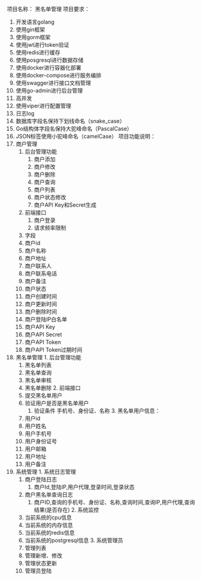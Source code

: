 项目名称： 黑名单管理
项目要求：
   1. 开发语言golang
   2. 使用gin框架
   3. 使用gorm框架
   4. 使用jwt进行token验证
   5. 使用redis进行缓存
   6. 使用posgresql进行数据存储
   7. 使用docker进行容器化部署
   8. 使用docker-compose进行服务编排
   9. 使用swagger进行接口文档管理
   10. 使用go-admin进行后台管理
   11. 高并发
   12. 使用viper进行配置管理
   13. 日志log
   14. 数据库字段名保持下划线命名（snake_case）
   15. Go结构体字段名保持大驼峰命名（PascalCase）
   16. JSON标签使用小驼峰命名（camelCase）
项目功能说明：
   1. 商户管理
      1. 后台管理功能
         1. 商户添加
         2. 商户修改
         3. 商户删除
         4. 商户查询
         5. 商户列表
         6. 商户状态修改
         7. 商户API Key和Secret生成
      2. 前端接口
         1. 商户登录
         2. 请求频率限制
      3.  字段
         1. 商户id
         2. 商户名称
         3. 商户地址
         4. 商户联系人
         5. 商户联系电话
         6. 商户备注
         7.  商户状态
         8.  商户创建时间
         9.  商户更新时间
         10. 商户删除时间
         11. 商户登陆IP白名单
         12. 商户API Key
         13. 商户API Secret
         14. 商户API Token
         15. 商户API Token过期时间
   2.  黑名单管理
      1. 后台管理功能
         1. 黑名单列表
         2. 黑名单查询
         3. 黑名单审核
         4. 黑名单删除
      2. 前端接口
         1. 提交黑名单用户
         2. 验证用户是否是黑名单用户
            1. 验证条件 手机号、身份证、名称
      3. 黑名单用户信息：
         1. 用户id
         2. 用户姓名
         3. 用户手机号
         4. 用户身份证号
         5. 用户邮箱
         6. 用户地址
         7. 用户备注
   3.  系统管理
      1. 系统日志管理
         1. 商户登陆日志
            1. 商户Id,登陆IP,用户代理,登录时间,登录状态
         2. 商户黑名单查询日志
            1. 商户ID,查询的手机号、身份证、名称,查询时间,查询IP,用户代理,查询结果(是否存在)
      2. 系统监控
         1. 当前系统的cpu信息
         2. 当前系统的内存信息
         3. 当前系统的redis信息
         3. 当前系统的postgresql信息
      3. 系统管理员
         1. 管理列表
         2. 管理新增、修改
         3. 管理状态更新
         4. 管理员登陆
